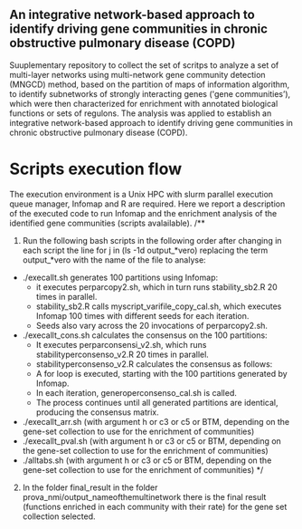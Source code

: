 ## An integrative network-based approach to identify driving gene communities in chronic obstructive pulmonary disease (COPD)
Suuplementary repository to collect the set of scritps to analyze a set of multi-layer networks using multi-network gene community detection (MNGCD) method, based on the partition of maps of information algorithm, to identify subnetworks of strongly interacting genes ('gene communities’), which were then characterized for enrichment with annotated biological functions or sets of regulons. The analysis was applied to establish an integrative network-based approach to identify driving gene communities in chronic obstructive pulmonary disease (COPD).

# Scripts execution flow
The execution environment is a Unix HPC with slurm parallel execution queue manager, Infomap and R are required. Here we report a description of the executed code to run Infomap and the enrichment analysis of the identified gene communities (scripts avalailable). 
/**
1. Run the following bash scripts in the following order after changing in each script the line for j in (ls -1d output_*vero)  replacing the term output_*vero with the name of the file to analyse:
* ./execallt.sh generates 100 partitions using Infomap:
  - it executes perparcopy2.sh, which in turn runs stability_sb2.R 20 times in parallel.
  - stability_sb2.R calls myscript_varifile_copy_cal.sh, which executes Infomap 100 times with different seeds for each iteration.
  - Seeds also vary across the 20 invocations of perparcopy2.sh.
* ./execallt_cons.sh calculates the consensus on the 100 partitions:
  - It executes perparconsensi_v2.sh, which runs stabilityperconsenso_v2.R 20 times in parallel.
  - stabilityperconsenso_v2.R calculates the consensus as follows:
  - A for loop is executed, starting with the 100 partitions generated by Infomap.
  - In each iteration, generoperconsenso_cal.sh is called.
  - The process continues until all generated partitions are identical, producing the consensus matrix.
* ./execallt_arr.sh  (with argument h or c3 or c5 or BTM, depending on the gene-set collection to use for the enrichment of communities)
* ./execallt_pval.sh  (with argument h or c3 or c5 or BTM, depending on the gene-set collection to use for the enrichment of communities)
* ./alltabs.sh (with argument h or c3 or c5 or BTM, depending on the gene-set collection to use for the enrichment of communities)
*/

2. In the folder  final_result in the folder prova_nmi/output_nameofthemultinetwork   there is the final result (functions enriched in each community with their rate) for the gene set collection selected.
